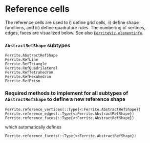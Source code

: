 # Reference cells

The reference cells are used to i) define grid cells, ii) define shape functions, and iii)
define quadrature rules. The numbering of vertices, edges, faces are visualized below. See also
[`FerriteViz.elementinfo`](https://ferrite-fem.github.io/FerriteViz.jl/dev/api/#FerriteViz.elementinfo).

### `AbstractRefShape` subtypes

```@docs
Ferrite.AbstractRefShape
Ferrite.RefLine
Ferrite.RefTriangle
Ferrite.RefQuadrilateral
Ferrite.RefTetrahedron
Ferrite.RefHexahedron
Ferrite.RefPrism
```

### Required methods to implement for all subtypes of `AbstractRefShape` to define a new reference shape

```@docs
Ferrite.reference_vertices(::Type{<:Ferrite.AbstractRefShape})
Ferrite.reference_edges(::Type{<:Ferrite.AbstractRefShape})
Ferrite.reference_faces(::Type{<:Ferrite.AbstractRefShape})
```

which automatically defines


```@docs
Ferrite.reference_facets(::Type{<:Ferrite.AbstractRefShape})
```
